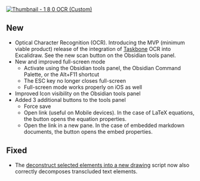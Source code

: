 [![Thumbnail - 1 8 0 OCR (Custom)](https://user-images.githubusercontent.com/14358394/202916770-28f2fa64-1ba2-4b40-a7fe-d721b42634f7.png)
](https://youtu.be/7gu4ETx7zro)



## New
- Optical Character Recognition (OCR). Introducing the MVP (minimum viable product) release of the integration of [Taskbone](https://taskbone.com) OCR into Excalidraw. See the new scan button on the Obsidian tools panel.
- New and improved full-screen mode
  - Activate using the Obsidian tools panel, the Obsidian Command Palette, or the Alt+F11 shortcut
  - The ESC key no longer closes full-screen
  - Full-screen mode works properly on iOS as well
- Improved Icon visibility on the Obsidian tools panel
- Added 3 additional buttons to the tools panel
  - Force save
  - Open link (useful on Mobile devices). In the case of LaTeX equations, the button opens the equation properties.
  - Open the link in a new pane. In the case of embedded markdown documents, the button opens the embed properties.

## Fixed
- The [deconstruct selected elements into a new drawing](https://github.com/zsviczian/obsidian-excalidraw-plugin/blob/master/ea-scripts/Deconstruct%20selected%20elements%20into%20new%20drawing.md) script now also correctly decomposes transcluded text elements.